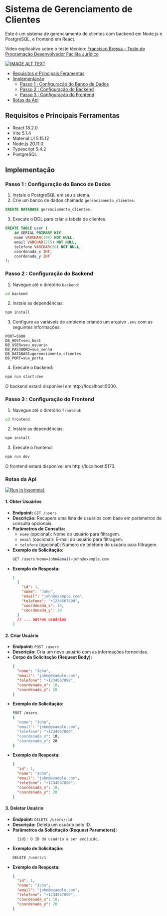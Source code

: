 # Sistema de Gerenciamento de Clientes

Este é um sistema de gerenciamento de clientes com backend em Node.js e PostgreSQL, e frontend em React.


Vídeo explicativo sobre o teste técnico: [Francisco Bressa - Teste de Programação Desenvolvedor Facilita Jurídico](https://www.youtube.com/watch?v=7u1oAg-ePho)

[![IMAGE ALT TEXT](https://img.youtube.com/vi/7u1oAg-ePho/0.jpg
)](https://www.youtube.com/watch?v=7u1oAg-ePho)

- [Requisitos e Principais Feramentas](#requisitos-e-principais-ferramentas)
- [Implementação](#implementação)
  - [Passo 1 : Configuração do Banco de Dados](#passo-1--configuração-do-banco-de-dados)
  - [Passo 2 : Configuração do Backend](#passo-2--configuração-do-backend)
  - [Passo 3 : Configuração do Frontend](#passo-3--configuração-do-frontend)
- [Rotas da Api](#rotas-da-api)

## Requisitos e Principais Ferramentas

- React 18.2.0
- Vite 5.1.4
- Material UI 5.15.12
- Node.js 20.11.0
- Typescript 5.4.2
- PostgreSQL

## Implementação

### Passo 1 : Configuração do Banco de Dados

1. Instale o PostgreSQL em seu sistema.
2. Crie um banco de dados chamado `gerenciamento_clientes`.

```sql
CREATE DATABASE gerenciamento_clientes;
```

3. Execute o DDL para criar a tabela de clientes.

```sql
CREATE TABLE user (
    id SERIAL PRIMARY KEY,
    nome VARCHAR(100) NOT NULL,
    email VARCHAR(255) NOT NULL,
    telefone VARCHAR(20) NOT NULL,
    coordenada_x INT,
    coordenada_y INT
);
```

### Passo 2 : Configuração do Backend

1. Navegue até o diretório `backend`:

```bash
cd backend
```

2. Instale as dependências:

```bash
npm install
```

3. Configure as variáveis de ambiente criando um arquivo `.env` com as seguintes informações:

```plaintext
PORT=5000
DB_HOST=seu_host
DB_USER=seu_usuario
DB_PASSWORD=sua_senha
DB_DATABASE=gerenciamento_clientes
DB_PORT=sua_porta
```

4. Execute o backend:

```bash
npm run start:dev
```

O backend estará disponível em http://localhost:5000.

### Passo 3 : Configuração do Frontend

1. Navegue até o diretório `frontend`:

```bash
cd frontend
```

2. Instale as dependências:

```bash
npm install
```

3. Execute o frontend:

```bash
npm run dev
```

O frontend estará disponível em http://localhost:5173.

### Rotas da Api

[![Run in Insomnia}](https://insomnia.rest/images/run.svg)](https://insomnia.rest/run/?label=&uri=https%3A%2F%2Fraw.githubusercontent.com%2Ffranciscobressa%2Fteste-gerenciamento-clientes%2Fmain%2Fbackend%2FInsomnia_2024-03-09.json%3Ftoken%3DGHSAT0AAAAAACM5TKAETIXATR4GQLQEQOX6ZPMTZ2Q)

#### 1. Obter Usuários

- **Endpoint:** `GET /users`
- **Descrição:** Recupera uma lista de usuários com base em parâmetros de consulta opcionais.
- **Parâmetros de Consulta:**
  - `nome` (opcional): Nome do usuário para filtragem.
  - `email` (opcional): E-mail do usuário para filtragem.
  - `telefone` (opcional): Número de telefone do usuário para filtragem.
- **Exemplo de Solicitação:**
  ```bash
  GET /users?nome=John&email=john@example.com
  ```
- **Exemplo de Resposta:**
  ```json
  [
    {
      "id": 1,
      "nome": "John",
      "email": "john@example.com",
      "telefone": "+1234567890",
      "coordenada_x": 10,
      "coordenada_y": 20
    }
    // ... outros usuários
  ]
  ```

#### 2. Criar Usuário

- **Endpoint:** `POST /users`
- **Descrição:** Cria um novo usuário com as informações fornecidas.
- **Corpo da Solicitação (Request Body):**
  ```json
  {
    "nome": "John",
    "email": "john@example.com",
    "telefone": "+1234567890",
    "coordenada_x": 10,
    "coordenada_y": 20
  }
  ```
- **Exemplo de Solicitação:**
  ```bash
  POST /users
  {
    "nome": "John",
    "email": "john@example.com",
    "telefone": "+1234567890",
    "coordenada_x": 10,
    "coordenada_y": 20
  }
  ```
- **Exemplo de Resposta:**
  ```json
  {
    "id": 1,
    "nome": "John",
    "email": "john@example.com",
    "telefone": "+1234567890",
    "coordenada_x": 10,
    "coordenada_y": 20
  }
  ```
  
#### 3. Deletar Usuário

- **Endpoint:** `DELETE /users/:id`
- **Descrição:** Deleta um usuário pelo ID.
- **Parâmetros da Solicitação (Request Parameters):**
  ```
    {id}: O ID do usuário a ser excluído.
  ```
- **Exemplo de Solicitação:**
  ```bash
  DELETE /users/1
  ```
- **Exemplo de Resposta:**
  ```json
  {
    "id": 1,
    "nome": "John",
    "email": "john@example.com",
    "telefone": "+1234567890",
    "coordenada_x": 10,
    "coordenada_y": 20
  }
  ```
